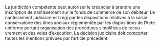 La juridiction compétente peut autoriser le créancier à prendre une inscription de
nantissement sur le fonds de commerce de son débiteur. Le nantissement judiciaire est régi
par les dispositions relatives à la saisie conservatoire des titres sociaux réglementée par
les dispositions de l’Acte uniforme portant organisation des procédures
simplifiées de recou- vrement et des voies d’exécution.
La décision judiciaire doit comporter toutes les mentions prévues par l’article
précédent.